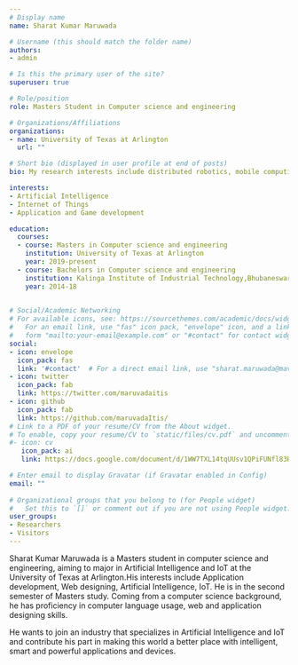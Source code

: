 ```yaml
---
# Display name
name: Sharat Kumar Maruwada

# Username (this should match the folder name)
authors:
- admin

# Is this the primary user of the site?
superuser: true

# Role/position
role: Masters Student in Computer science and engineering

# Organizations/Affiliations
organizations:
- name: University of Texas at Arlington
  url: ""

# Short bio (displayed in user profile at end of posts)
bio: My research interests include distributed robotics, mobile computing and programmable matter.

interests:
- Artificial Intelligence
- Internet of Things
- Application and Game development

education:
  courses:
  - course: Masters in Computer science and engineering
    institution: University of Texas at Arlington
    year: 2019-present
  - course: Bachelors in Computer science and engineering
    institution: Kalinga Institute of Industrial Technology,Bhubaneswar
    year: 2014-18
 

# Social/Academic Networking
# For available icons, see: https://sourcethemes.com/academic/docs/widgets/#icons
#   For an email link, use "fas" icon pack, "envelope" icon, and a link in the
#   form "mailto:your-email@example.com" or "#contact" for contact widget.
social:
- icon: envelope
  icon_pack: fas
  link: '#contact'  # For a direct email link, use "sharat.maruwada@mavs.uta.edu".
- icon: twitter
  icon_pack: fab
  link: https://twitter.com/maruvadaitis
- icon: github
  icon_pack: fab
  link: https://github.com/maruvadaItis/
# Link to a PDF of your resume/CV from the About widget.
# To enable, copy your resume/CV to `static/files/cv.pdf` and uncomment the lines below.  
#- icon: cv
   icon_pack: ai
   link: https://docs.google.com/document/d/1WW7TXL14tqUUsv1QPiFUNfl83HWYLR8l1AkyC7IPMnw/edit?usp=sharing

# Enter email to display Gravatar (if Gravatar enabled in Config)
email: ""
  
# Organizational groups that you belong to (for People widget)
#   Set this to `[]` or comment out if you are not using People widget.  
user_groups:
- Researchers
- Visitors
---
```


Sharat Kumar Maruwada is a Masters student in computer science and engineering, aiming to major in Artificial Intelligence and IoT at the University of Texas at Arlington.His interests include Application development, Web designing, Artificial Intelligence, IoT. He is in the second semester of Masters study. Coming from a computer science background, he has proficiency in computer language usage, web and application designing skills.

He wants to join an industry that specializes in Artificial Intelligence and IoT and contribute his part in making this world a better place with intelligent, smart and powerful applications and devices.

